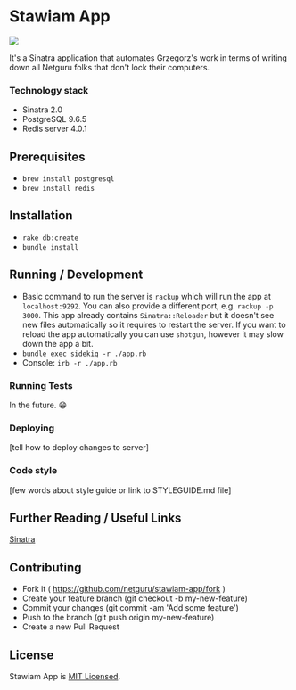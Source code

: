 # Stawiam App

[![](https://img.shields.io/circleci/project/netguru/PROJECTNAME.svg?style=flat-square)](https://circleci.com/gh/netguru/PROJECTNAME)

It's a Sinatra application that automates Grzegorz's work in terms of writing down all Netguru folks
that don't lock their computers.

### Technology stack

* Sinatra 2.0
* PostgreSQL 9.6.5
* Redis server 4.0.1

## Prerequisites

 * `brew install postgresql`
 * `brew install redis`

## Installation

* `rake db:create`
* `bundle install`

## Running / Development

* Basic command to run the server is `rackup` which will run the app at `localhost:9292`. You can
also provide a different port, e.g. `rackup -p 3000`. This app already contains `Sinatra::Reloader`
but it doesn't see new files automatically so it requires to restart the server. If you want to
reload the app automatically you can use `shotgun`, however it may slow down the app a bit.
* `bundle exec sidekiq -r ./app.rb`
* Console: `irb -r ./app.rb`

### Running Tests

In the future. :grin:

### Deploying

[tell how to deploy changes to server]

### Code style

[few words about style guide or link to STYLEGUIDE.md file]

## Further Reading / Useful Links

[Sinatra](http://sinatrarb.com/)

## Contributing

* Fork it ( https://github.com/netguru/stawiam-app/fork )
* Create your feature branch (git checkout -b my-new-feature)
* Commit your changes (git commit -am 'Add some feature')
* Push to the branch (git push origin my-new-feature)
* Create a new Pull Request

## License

Stawiam App is [MIT Licensed](LICENSE).
